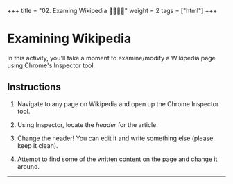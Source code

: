 +++
title = "02. Examing Wikipedia 👩‍🎓👨‍🎓"
weight = 2
tags = ["html"] 
+++

# Examining Wikipedia

In this activity, you'll take a moment to examine/modify a Wikipedia page using Chrome's Inspector tool.

## Instructions

  1. Navigate to any page on Wikipedia and open up the Chrome Inspector tool.
   
  2. Using Inspector, locate the _header_ for the article.

  3. Change the header! You can edit it and write something else (please keep it clean).

  4. Attempt to find some of the written content on the page and change it around.

---